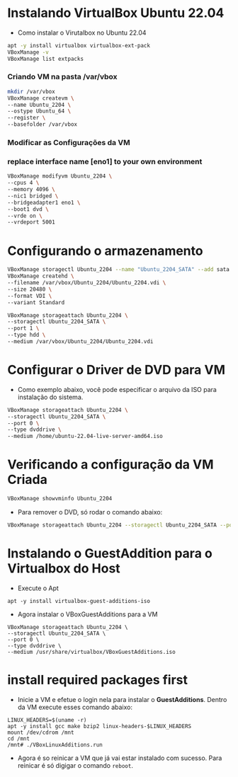 # Instalando VirtualBox Ubuntu 22.04
 - Como instalar o Virutalbox no Ubuntu 22.04
```sh
apt -y install virtualbox virtualbox-ext-pack
VBoxManage -v
VBoxManage list extpacks
```
### Criando VM na pasta /var/vbox
```sh
mkdir /var/vbox
VBoxManage createvm \
--name Ubuntu_2204 \
--ostype Ubuntu_64 \
--register \
--basefolder /var/vbox
```
### Modificar as Configurações da VM
### replace interface name [eno1] to your own environment
```sh
VBoxManage modifyvm Ubuntu_2204 \
--cpus 4 \
--memory 4096 \
--nic1 bridged \
--bridgeadapter1 eno1 \
--boot1 dvd \
--vrde on \
--vrdeport 5001
```
# Configurando o armazenamento
```sh
VBoxManage storagectl Ubuntu_2204 --name "Ubuntu_2204_SATA" --add sata
VBoxManage createhd \
--filename /var/vbox/Ubuntu_2204/Ubuntu_2204.vdi \
--size 20480 \
--format VDI \
--variant Standard
```
```sh
VBoxManage storageattach Ubuntu_2204 \
--storagectl Ubuntu_2204_SATA \
--port 1 \
--type hdd \
--medium /var/vbox/Ubuntu_2204/Ubuntu_2204.vdi
```
# Configurar o Driver de DVD para VM
 - Como exemplo abaixo, você pode especificar o arquivo da ISO para instalação do sistema.
```sh
VBoxManage storageattach Ubuntu_2204 \
--storagectl Ubuntu_2204_SATA \
--port 0 \
--type dvddrive \
--medium /home/ubuntu-22.04-live-server-amd64.iso
```
# Verificando a configuração da VM Criada
```sh
VBoxManage showvminfo Ubuntu_2204
```
 - Para remover o DVD, só rodar o comando abaixo:
```sh
VBoxManage storageattach Ubuntu_2204 --storagectl Ubuntu_2204_SATA --port 0 --device 0 --medium none
```
# Instalando o GuestAddition para o Virtualbox do Host
 - Execute o Apt
```
apt -y install virtualbox-guest-additions-iso
```
 - Agora instalar o VBoxGuestAdditions para a VM
```
VBoxManage storageattach Ubuntu_2204 \
--storagectl Ubuntu_2204_SATA \
--port 0 \
--type dvddrive \
--medium /usr/share/virtualbox/VBoxGuestAdditions.iso
```
# install required packages first
 - Inicie a VM e efetue o login nela para instalar o **GuestAdditions**. Dentro da VM execute esses comando abaixo:
```
LINUX_HEADERS=$(uname -r)
apt -y install gcc make bzip2 linux-headers-$LINUX_HEADERS
mount /dev/cdrom /mnt
cd /mnt
/mnt# ./VBoxLinuxAdditions.run
```
 - Agora é so reinicar a VM que já vai estar instalado com sucesso. Para reinicar é só digigar o comando `reboot`.